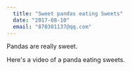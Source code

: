 ```yaml
---
  title: "Sweet pandas eating Sweets"
  date: "2017-08-10"
  email: "870301137@qq.com"
---
```


Pandas are really sweet.

Here's a video of a panda eating sweets.